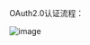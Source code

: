 OAuth2.0认证流程：

![image](http://github.com/PrinceChen/learning-doc/blob/master/images/OAuth2.0原理图.png)

